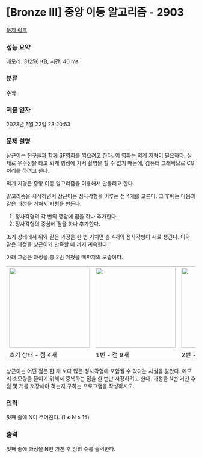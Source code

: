 # [Bronze III] 중앙 이동 알고리즘 - 2903 

[문제 링크](https://www.acmicpc.net/problem/2903) 

### 성능 요약

메모리: 31256 KB, 시간: 40 ms

### 분류

수학

### 제출 일자

2023년 6월 22일 23:20:53

### 문제 설명

<p>상근이는 친구들과 함께 SF영화를 찍으려고 한다. 이 영화는 외계 지형이 필요하다. 실제로 우주선을 타고 외계 행성에 가서 촬영을 할 수 없기 때문에, 컴퓨터 그래픽으로 CG처리를 하려고 한다.</p>

<p>외계 지형은 중앙 이동 알고리즘을 이용해서 만들려고 한다.</p>

<p>알고리즘을 시작하면서 상근이는 정사각형을 이루는 점 4개를 고른다. 그 후에는 다음과 같은 과정을 거쳐서 지형을 만든다.</p>

<ol>
	<li>정사각형의 각 변의 중앙에 점을 하나 추가한다.</li>
	<li>정사각형의 중심에 점을 하나 추가한다.</li>
</ol>

<p>초기 상태에서 위와 같은 과정을 한 번 거치면 총 4개의 정사각형이 새로 생긴다. 이와 같은 과정을 상근이가 만족할 때 까지 계속한다.</p>

<p>아래 그림은 과정을 총 2번 거쳤을 때까지의 모습이다.</p>

<table class="table table-bordered td-center">
	<tbody>
		<tr>
			<td><img alt="" src="" style="width: 214px; height: 213px;"></td>
			<td><img alt="" src="" style="width: 212px; height: 213px;"></td>
			<td><img alt="" src="" style="width: 212px; height: 213px;"></td>
		</tr>
		<tr>
			<td>초기 상태 - 점 4개</td>
			<td>1번 - 점 9개</td>
			<td>2번 - 25개</td>
		</tr>
	</tbody>
</table>

<p>상근이는 어떤 점은 한 개 보다 많은 정사각형에 포함될 수 있다는 사실을 알았다. 메모리 소모량을 줄이기 위해서 중복하는 점을 한 번만 저장하려고 한다. 과정을 N번 거친 후 점 몇 개를 저장해야 하는지 구하는 프로그램을 작성하시오.</p>

### 입력 

 <p>첫째 줄에 N이 주어진다. (1 ≤ N ≤ 15)</p>

### 출력 

 <p>첫째 줄에 과정을 N번 거친 후 점의 수를 출력한다.</p>

